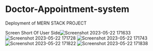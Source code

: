 # Doctor-Appointment-system
Deployment of MERN STACK PROJECT

Screen Short Of User Side![Screenshot 2023-05-22 171633](https://github.com/SouravKrGupta/Doctor-Appointment-system/assets/89971045/44967c55-3bfa-4f78-afd9-26469f0cdf62)
![Screenshot 2023-05-22 171728](https://github.com/SouravKrGupta/Doctor-Appointment-system/assets/89971045/2bb9f4cb-fa61-4579-b9b5-ddf327f6e252)
![Screenshot 2023-05-22 171743](https://github.com/SouravKrGupta/Doctor-Appointment-system/assets/89971045/a7dbe918-fce3-4fde-b16a-675d8e3d0c93)
![Screenshot 2023-05-22 171822](https://github.com/SouravKrGupta/Doctor-Appointment-system/assets/89971045/68936c36-f1de-4dfd-bd29-0c9ae04abf7c)
![Screenshot 2023-05-22 171838](https://github.com/SouravKrGupta/Doctor-Appointment-system/assets/89971045/1370fbb0-9315-484d-bf1d-4b4879c462fe)

